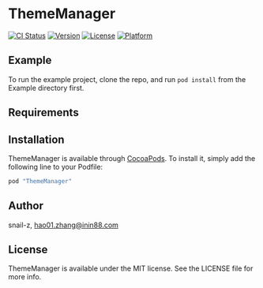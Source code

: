 # ThemeManager

[![CI Status](http://img.shields.io/travis/snail-z/ThemeManager.svg?style=flat)](https://travis-ci.org/snail-z/ThemeManager)
[![Version](https://img.shields.io/cocoapods/v/ThemeManager.svg?style=flat)](http://cocoapods.org/pods/ThemeManager)
[![License](https://img.shields.io/cocoapods/l/ThemeManager.svg?style=flat)](http://cocoapods.org/pods/ThemeManager)
[![Platform](https://img.shields.io/cocoapods/p/ThemeManager.svg?style=flat)](http://cocoapods.org/pods/ThemeManager)

## Example

To run the example project, clone the repo, and run `pod install` from the Example directory first.

## Requirements

## Installation

ThemeManager is available through [CocoaPods](http://cocoapods.org). To install
it, simply add the following line to your Podfile:

```ruby
pod "ThemeManager"
```

## Author

snail-z, hao01.zhang@inin88.com

## License

ThemeManager is available under the MIT license. See the LICENSE file for more info.
